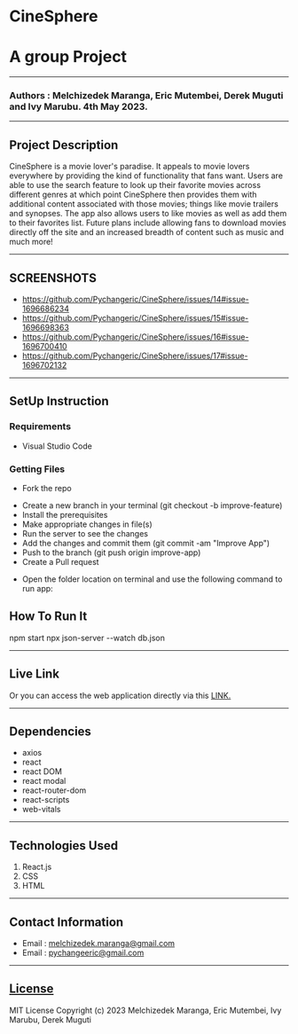 # CineSphere
# A group Project
*****
### Authors : Melchizedek Maranga, Eric Mutembei, Derek Muguti and Ivy Marubu. 4th May 2023.
****
## Project Description
CineSphere is a movie lover's paradise. It appeals to movie lovers everywhere by providing the kind of functionality that fans want. 
Users are able to use the search feature to look up their favorite movies across different genres at which point CineSphere then provides them with 
additional content associated with those movies; things like movie trailers and synopses. The app also allows users to like movies 
as well as add them to their favorites list. Future plans include allowing fans to download movies directly off the site and an increased 
breadth of content such as music and much more! 

******

## SCREENSHOTS
- https://github.com/Pychangeric/CineSphere/issues/14#issue-1696686234
- https://github.com/Pychangeric/CineSphere/issues/15#issue-1696698363
- https://github.com/Pychangeric/CineSphere/issues/16#issue-1696700410
- https://github.com/Pychangeric/CineSphere/issues/17#issue-1696702132


********
## SetUp Instruction
### Requirements
* Visual Studio Code


### Getting Files
* Fork the repo
- Create a new branch in your terminal (git checkout -b improve-feature)
- Install the prerequisites
- Make appropriate changes in file(s)
- Run the server to see the changes
- Add the changes and commit them (git commit -am "Improve App")
- Push to the branch (git push origin improve-app)
- Create a Pull request
* Open the folder location on terminal and use the following command to run app:

## How To Run It
npm start
npx json-server --watch db.json



*****
## Live Link
Or you can access the web application directly via this [LINK.](link.com/)
*****
## Dependencies
- axios
- react
- react DOM
- react modal
- react-router-dom
- react-scripts
- web-vitals
*****
## Technologies Used
1. React.js
2. CSS
3. HTML
*****
## Contact Information
* Email : melchizedek.maranga@gmail.com
* Email : pychangeeric@gmail.com
*****
## [License](LICENSE)
MIT License
Copyright (c) 2023 Melchizedek Maranga, Eric Mutembei, Ivy Marubu, Derek Muguti
